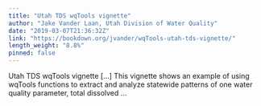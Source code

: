 ```yaml
---
title: "Utah TDS wqTools vignette"
author: "Jake Vander Laan, Utah Division of Water Quality"
date: "2019-03-07T21:36:32Z"
link: "https://bookdown.org/jvander/wqTools-utah-tds-vignette/"
length_weight: "8.8%"
pinned: false
---
```


Utah TDS wqTools vignette [...] This vignette shows an example of using wqTools functions to extract and analyze statewide patterns of one water quality parameter, total dissolved ...
